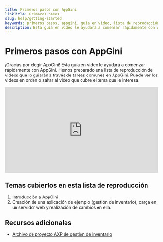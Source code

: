 ```yaml
---
title: Primeros pasos con AppGini
linkTitle: Primeros pasos
slug: help/getting-started
keywords: primeros pasos, appgini, guía en video, lista de reproducción
description: Esta guía en video le ayudará a comenzar rápidamente con AppGini. Hemos preparado una lista de reproducción de videos que lo guiarán a través de tareas comunes en AppGini.
---
```


# Primeros pasos con AppGini

¡Gracias por elegir AppGini! Esta guía en video le ayudará a comenzar rápidamente con AppGini.
Hemos preparado una lista de reproducción de videos que lo guiarán a través de tareas comunes en AppGini. Puede ver los videos en orden o saltar al video que cubre el tema que le interesa.

<div style="position: relative; width: 100%; padding-bottom: 56.25%; overflow: hidden;">
<iframe src="https://www.youtube.com/embed/qeD7QmVxx-E?list=PLzMTFzivz3LhzejLHk0SwQW0dHK8pTh8Q" title="Crear una aplicación empresarial multiusuario en minutos con AppGini" frameborder="0" allow="accelerometer; autoplay; clipboard-write; encrypted-media; gyroscope; picture-in-picture; web-share" referrerpolicy="strict-origin-when-cross-origin" allowfullscreen style="position: absolute; top: 0; left: 0; width: 100%; height: 100%;"></iframe>
</div>

## Temas cubiertos en esta lista de reproducción

1. Introducción a AppGini
2. Creación de una aplicación de ejemplo (gestión de inventario), carga en un servidor web y realización de cambios en ella.

## Recursos adicionales

- [Archivo de proyecto AXP de gestión de inventario](https://cdn.bigprof.com/appgini-sample-projects/inventory_management.axp "Descargar proyecto de gestión de inventario para editar en AppGini")
